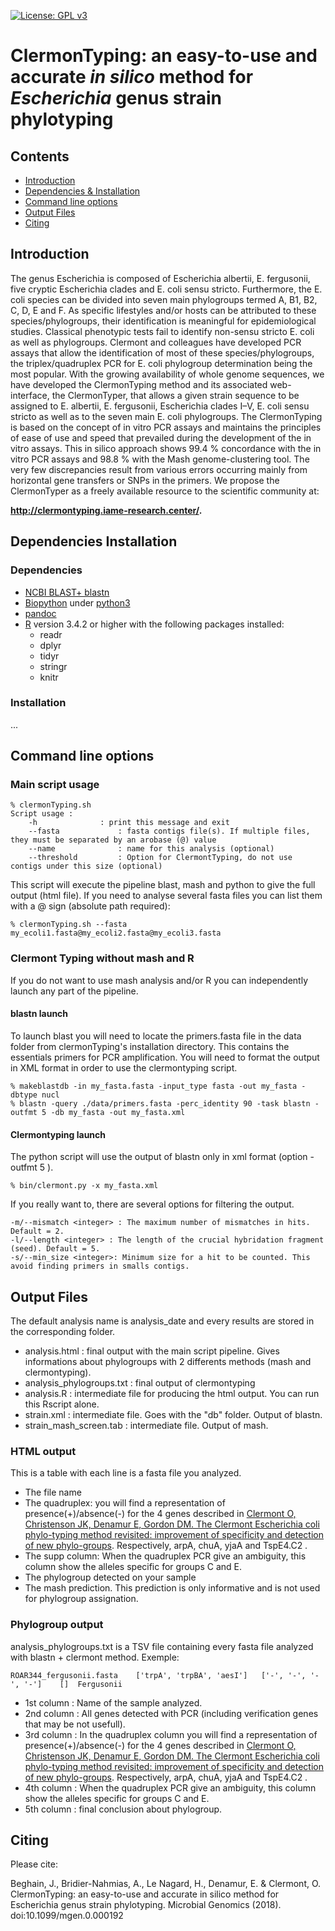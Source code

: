 [![License: GPL v3](https://img.shields.io/badge/License-GPL%20v3-blue.svg)](https://www.gnu.org/licenses/gpl-3.0) [](#lang-au)

# ClermonTyping: an easy-to-use and accurate *in silico* method for *Escherichia* genus strain phylotyping

## Contents

- [Introduction](#introduction)
- [Dependencies & Installation](#dependencies--installation)
- [Command line options](#command-line-options)
- [Output Files](#output-files)
- [Citing](#citing)

## Introduction

The genus Escherichia is composed of Escherichia albertii, E. fergusonii, five cryptic Escherichia clades and E. coli sensu stricto.
Furthermore, the E. coli species can be divided into seven main phylogroups termed A, B1, B2, C, D, E and F. As specific
lifestyles and/or hosts can be attributed to these species/phylogroups, their identification is meaningful for epidemiological
studies. Classical phenotypic tests fail to identify non-sensu stricto E. coli as well as phylogroups. Clermont and colleagues
have developed PCR assays that allow the identification of most of these species/phylogroups, the triplex/quadruplex PCR
for E. coli phylogroup determination being the most popular. With the growing availability of whole genome sequences, we
have developed the ClermonTyping method and its associated web-interface, the ClermonTyper, that allows a given strain
sequence to be assigned to E. albertii, E. fergusonii, Escherichia clades I–V, E. coli sensu stricto as well as to the seven main E.
coli phylogroups. The ClermonTyping is based on the concept of in vitro PCR assays and maintains the principles of ease of
use and speed that prevailed during the development of the in vitro assays. This in silico approach shows 99.4 % concordance
with the in vitro PCR assays and 98.8 % with the Mash genome-clustering tool. The very few discrepancies result from
various errors occurring mainly from horizontal gene transfers or SNPs in the primers. We propose the ClermonTyper as a
freely available resource to the scientific community at:

__http://clermontyping.iame-research.center/.__

## Dependencies Installation

### Dependencies

* [NCBI BLAST+ blastn](https://www.ncbi.nlm.nih.gov/books/NBK279671/) 
* [Biopython](http://biopython.org/) under [python3](https://www.python.org/downloads/)
* [pandoc](https://pandoc.org/) 
* [R](https://cran.r-project.org/) version 3.4.2 or higher with the following packages installed:
	* readr
	* dplyr
	* tidyr
	* stringr
	* knitr

### Installation
...
## Command line options

### Main script usage

```
% clermonTyping.sh
Script usage :
	-h				: print this message and exit
	--fasta				: fasta contigs file(s). If multiple files, they must be separated by an arobase (@) value
	--name				: name for this analysis (optional)
	--threshold			: Option for ClermontTyping, do not use contigs under this size (optional)
```

This script will execute the pipeline blast, mash and python to give the full output (html file). If you need to analyse several fasta files you can list them with a @ sign (absolute path required):
```
% clermonTyping.sh --fasta my_ecoli1.fasta@my_ecoli2.fasta@my_ecoli3.fasta
```


### Clermont Typing without mash and R

If you do not want to use mash analysis and/or R you can independently launch any part of the pipeline.

#### blastn launch

To launch blast you will need to locate the primers.fasta file in the data folder from clermonTyping's installation directory. This contains the essentials primers for PCR amplification.
You will need to format the output in XML format in order to use the clermontyping script.

```
% makeblastdb -in my_fasta.fasta -input_type fasta -out my_fasta -dbtype nucl
% blastn -query ./data/primers.fasta -perc_identity 90 -task blastn -outfmt 5 -db my_fasta -out my_fasta.xml
```
#### Clermontyping launch

The python script will use the output of blastn only in xml format (option -outfmt 5 ).

```
% bin/clermont.py -x my_fasta.xml
```
If you really want to, there are several options for filtering the output.

```
-m/--mismatch <integer> : The maximum number of mismatches in hits. Default = 2.
-l/--length <integer> : The length of the crucial hybridation fragment (seed). Default = 5.
-s/--min_size <integer>: Minimum size for a hit to be counted. This avoid finding primers in smalls contigs.
```

## Output Files

The default analysis name is analysis_date and every results are stored in the corresponding folder.

* analysis.html : final output with the main script pipeline. Gives informations about phylogroups with 2 differents methods (mash and clermontyping).
* analysis_phylogroups.txt : final output of clermontyping
* analysis.R : intermediate file for producing the html output. You can run this Rscript alone.
* strain.xml : intermediate file. Goes with the "db" folder. Output of blastn.
* strain_mash_screen.tab : intermediate file. Output of mash.

### HTML output

This is a table with each line is a fasta file you analyzed.
* The file name
* The quadruplex: you will find a representation of presence(+)/absence(-) for the 4 genes described in [Clermont O, Christenson JK, Denamur E, Gordon DM. The Clermont Escherichia coli phylo-typing method revisited: improvement of specificity and detection of new phylo-groups](https://www.ncbi.nlm.nih.gov/pubmed/23757131). Respectively, arpA, chuA, yjaA and TspE4.C2 .
* The supp column: When the quadruplex PCR give an ambiguity, this column show the alleles specific for groups C and E.
* The phylogroup detected on your sample
* The mash prediction. This prediction is only informative and is not used for phylogroup assignation.

### Phylogroup output

analysis_phylogroups.txt is a TSV file containing every fasta file analyzed with blastn + clermont method.
Exemple:

```
ROAR344_fergusonii.fasta	['trpA', 'trpBA', 'aesI']	['-', '-', '-', '-']	[]	Fergusonii
```
* 1st column : Name of the sample analyzed.
* 2nd column : All genes detected with PCR (including verification genes that may be not usefull). 
* 3rd column : In the quadruplex column you will find a representation of presence(+)/absence(-) for the 4 genes described in [Clermont O, Christenson JK, Denamur E, Gordon DM. The Clermont Escherichia coli phylo-typing method revisited: improvement of specificity and detection of new phylo-groups](https://www.ncbi.nlm.nih.gov/pubmed/23757131). Respectively, arpA, chuA, yjaA and TspE4.C2 .
* 4th column : When the quadruplex PCR give an ambiguity, this column show the alleles specific for groups C and E.
* 5th column : final conclusion about phylogroup.

## Citing
Please cite:

Beghain, J., Bridier-Nahmias, A., Le Nagard, H., Denamur, E. & Clermont, O. ClermonTyping: an easy-to-use and accurate in silico method for Escherichia genus strain phylotyping. Microbial Genomics (2018). doi:10.1099/mgen.0.000192

